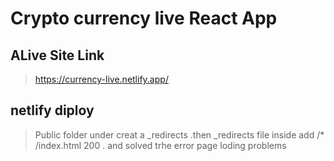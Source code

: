 # Crypto currency live React App

## ALive Site Link

> https://currency-live.netlify.app/

## netlify diploy

> Public folder under creat a \_redirects .then \_redirects file inside add /\* /index.html 200 . and solved trhe error page loding problems
